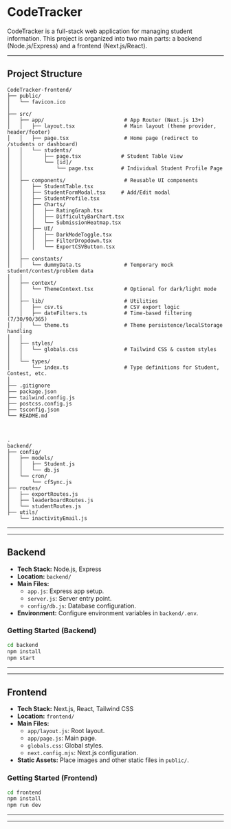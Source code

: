 # CodeTracker

CodeTracker is a full-stack web application for managing student information. This project is organized into two main parts: a backend (Node.js/Express) and a frontend (Next.js/React).


---

## Project Structure



```
CodeTracker-frontend/
├── public/
│   └── favicon.ico
│
├── src/
│   ├── app/                          # App Router (Next.js 13+)
│   │   ├── layout.tsx                # Main layout (theme provider, header/footer)
│   │   ├── page.tsx                  # Home page (redirect to /students or dashboard)
│   │   └── students/
│   │       ├── page.tsx             # Student Table View
│   │       └── [id]/
│   │           └── page.tsx         # Individual Student Profile Page
│   │
│   ├── components/                   # Reusable UI components
│   │   ├── StudentTable.tsx
│   │   ├── StudentFormModal.tsx     # Add/Edit modal
│   │   ├── StudentProfile.tsx
│   │   ├── Charts/
│   │   │   ├── RatingGraph.tsx
│   │   │   ├── DifficultyBarChart.tsx
│   │   │   └── SubmissionHeatmap.tsx
│   │   ├── UI/
│   │   │   ├── DarkModeToggle.tsx
│   │   │   ├── FilterDropdown.tsx
│   │   │   └── ExportCSVButton.tsx
│   │
│   ├── constants/
│   │   └── dummyData.ts              # Temporary mock student/contest/problem data
│   │
│   ├── context/
│   │   └── ThemeContext.tsx          # Optional for dark/light mode
│   │
│   ├── lib/                          # Utilities
│   │   ├── csv.ts                    # CSV export logic
│   │   ├── dateFilters.ts            # Time-based filtering (7/30/90/365)
│   │   └── theme.ts                  # Theme persistence/localStorage handling
│   │
│   ├── styles/
│   │   └── globals.css               # Tailwind CSS & custom styles
│   │
│   └── types/
│       └── index.ts                  # Type definitions for Student, Contest, etc.
│
├── .gitignore
├── package.json
├── tailwind.config.js
├── postcss.config.js
├── tsconfig.json
└── README.md



.
backend/
├── config/
│   ├── models/
│   │   ├── Student.js
│   │   └── db.js
│   └── cron/
│       └── cfSync.js
├── routes/
│   ├── exportRoutes.js
│   ├── leaderboardRoutes.js
│   └── studentRoutes.js
├── utils/
    └── inactivityEmail.js

```

---
---

## Backend

- **Tech Stack:** Node.js, Express
- **Location:** `backend/`
- **Main Files:**
  - `app.js`: Express app setup.
  - `server.js`: Server entry point.
  - `config/db.js`: Database configuration.
- **Environment:** Configure environment variables in `backend/.env`.

### Getting Started (Backend)

```sh
cd backend
npm install
npm start
```

---
---

## Frontend

- **Tech Stack:** Next.js, React, Tailwind CSS
- **Location:** `frontend/`
- **Main Files:**
  - `app/layout.js`: Root layout.
  - `app/page.js`: Main page.
  - `globals.css`: Global styles.
  - `next.config.mjs`: Next.js configuration.
- **Static Assets:** Place images and other static files in `public/`.

### Getting Started (Frontend)

```sh
cd frontend
npm install
npm run dev
```

---
---

